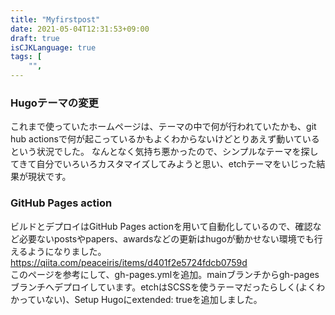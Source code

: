 ```yaml
---
title: "Myfirstpost"
date: 2021-05-04T12:31:53+09:00
draft: true
isCJKLanguage: true
tags: [
    "",
---
```

### Hugoテーマの変更
これまで使っていたホームページは、テーマの中で何が行われていたかも、git hub actionsで何が起こっているかもよくわからないけどとりあえず動いているという状況でした。
なんとなく気持ち悪かったので、シンプルなテーマを探してきて自分でいろいろカスタマイズしてみようと思い、etchテーマをいじった結果が現状です。

### GitHub Pages action
ビルドとデプロイはGitHub Pages actionを用いて自動化しているので、確認など必要ないpostsやpapers、awardsなどの更新はhugoが動かせない環境でも行えるようになりました。
https://qiita.com/peaceiris/items/d401f2e5724fdcb0759d  
このページを参考にして、gh-pages.ymlを追加。mainブランチからgh-pagesブランチへデプロイしています。etchはSCSSを使うテーマだったらしく(よくわかっていない)、Setup Hugoにextended: trueを追加しました。
